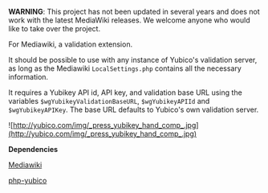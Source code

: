 **WARNING**: This project has not been updated in several years and does not work with the latest MediaWiki releases.  We welcome anyone who would like to take over the project.

For Mediawiki, a validation extension.

It should be possible to use with any instance of Yubico's validation server, as long as the Mediawiki `LocalSettings.php` contains all the necessary information.

It requires a Yubikey API id, API key, and validation base URL using the variables `$wgYubikeyValidationBaseURL`, `$wgYubikeyAPIId` and `$wgYubikeyAPIKey`.
The base URL defaults to Yubico's own validation server.

![http://yubico.com/img/_press_yubikey_hand_comp_.jpg](http://yubico.com/img/_press_yubikey_hand_comp_.jpg)

**Dependencies**

[Mediawiki](http://www.mediawiki.org)

[php-yubico](http://code.google.com/p/php-yubico/)